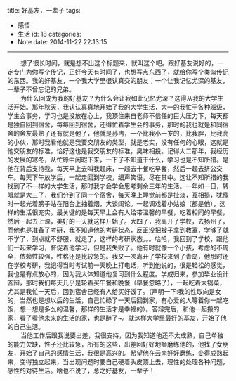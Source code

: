 title: 好基友，一辈子
tags:
  - 感悟
  - 生活
id: 18
categories:
  - Note
date: 2014-11-22 22:13:15
---

<div style="font-size: 14px;"><span style="padding-left: 30px;">想了很长时间，就是想不出这个标题来，就叫这个吧。跟好基友说好的，一定专门为你写个传记，正好今天有时间了，也想写点东西了，就给你写个类似传记的东西。我的好基友，一个我大学里很认真交的朋友；一个让我记忆尤深的基友，一辈子不曾忘记的兄弟。</span></div>
<div style="font-size: 14px;"><span style="padding-left: 30px;">为什么回成为我的好基友？为什么会让我如此记忆尤深？这得从我的大学生活开始。那年秋天，我认认真真地开始了我的大学生活，大一的我忙于各种班级，学生会事务，学习也是没放在心上，我顶住来自老师不信任的巨大压力下，每天都是独自回到宿舍，每每回到宿舍，还得忙着学生会的事务，那时的我也就是和同宿舍的舍友最熟了还有就是他了，他就是孙冉，一个比我小一岁的，比我胖，比我高的小伙，那时我看他就是我要交朋友的类型，就是老实，没有任何的心眼，这就是他交朋友的标准，恰好这也是我交朋友的标准，臭味相投。记得大二那年，我经历的发展的寒冬，从忙碌中闲暇下来，一下子不知道干什么，学习也是不知所措。是他在背后支持我，每天早上去叫我起床，一起去十餐吃早餐，然后一起去挤公交车。每天下午放学后，一起走回到学校，细声笑语，尽在其中。这让不知所措的我找到了不一样的大学生活，那时我才会学会思考剩余三年的生活。一年如一日，转眼就是大三了，我们分到了同一个宿舍，每天晚上睡觉前都是扯淡，互相损，犹豫时一起光着膀子站在阳台上抽着烟，大谈阔论。一起调戏着小姑娘（都是他），这样的生活很充实。最关键的是每天早上会有人给带温馨的早餐，吃着相同的早餐，然后一起去上课，美好的一天就这样开始了。大四了，我离开了学校，去扬州了，而他也是准备了考研，我不知道他的考研状态，反正没把被子拿到教室，学够了就不学了，到点就不舒服，就走了，这样的考研状态。。。哈哈，我回到了学校，跟他们一起来学习，督促着他学习，但是我失败了。他有时就像一个小孩，考虑的不周全，依赖性较强，性格还是比较急的。我又一次离开了学校来到了青岛，他那时还在学校考研，我记得当时考试前一天晚上打电话，听到他说的，很是轻松的感觉，我也是有点放心的，因为我大体知道他复习到什么程度。学成归来，参加毕业设计答辩，那时我们每天几乎是轮着买午餐和晚餐（早餐忽略了），一起吃着大锅菜，尤其是我忙一天后，回到宿舍已经有人给买好饭了。（声明一下:我的性取向是女的，当然也是想以后的生活，自己忙碌了一天后回到家，有心爱的人等着你一起吃饭，想一想是多么的温馨，那样的生活才是幸福的）。答辩完后，和他一起搬的家，看了看他未来的生活的家，也是醉了~。就这样大学里最好的基友，开始了他的自己生活。</span></div>
<div style="font-size: 14px;"><span style="padding-left: 30px;">当他工作后跟我说要出差，我很支持，因为我知道他还不太成熟，自己单独的能力欠缺，性子还比较急，所有的这些，出差回好好地额磨练他的，他找了女朋友，开始了自己的感情生活，我很是高兴的。希望他在云南好好磨练，变得成熟起来，变得独立起来，当出现问题时要自己硬着头皮顶上去，理性的处理各种问题，感性的对待生活。啥也不说了，总之好基友，一辈子！</span>
</div>